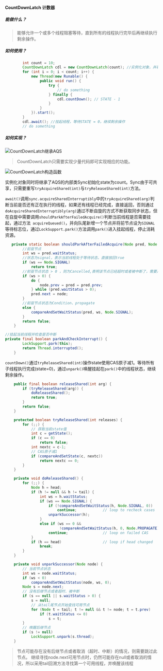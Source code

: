 #### CountDownLatch 计数器

##### 能做什么？

>能够允许一个或多个线程阻塞等待，直到所有的线程执行完毕后再继续执行剩余操作。

##### 如何使用？

```java
        int count = 10;
        CountDownLatch cdl = new CountDownLatch(count); //实例化对象，并初始化STATE为count
        for (int i = 0; i < count; i++) {
            new Thread(new Runable() {
                public void run() {
                    try {
                        // do something
                    } finally {
                        cdl.countDown(); // STATE - 1
                    }
                }
            }).start();
        }
        cdl.await(); //挂起线程，等待STATE = 0，继续剩余操作
        // do something
```

##### 如何实现？

![CountDownLatch继承AQS](https://user-gold-cdn.xitu.io/2018/12/27/167ef96070c28d7b)

>CountDownLatch只需要实现少量代码即可实现相应的功能。

![CountDownLatch构造函数](https://user-gold-cdn.xitu.io/2018/12/27/167efb28587a671c?w=605&h=79&f=png&s=9275)

实例化对象同时将继承了AQS的内部类Sync初始化state为count。Sync由于可共享，只需要重写`tryAcquireShared(int)`与`tryReleaseShared(int)`方法。

`await()`调用`sync.acquireSharedInterruptibly`中的`tryAcquireShared(arg)`判断当前是否还有正在执行的线程，如果还有线程已经完成，直接返回，否则通过`doAcquireSharedInterruptibly(arg)`通过不断自旋的方式不断获取同步状态，但在自旋中需要调用`shouldParkAfterFailedAcquire()`判断当前线程是否需要挂起，通过方法`
acquireQueued()`，并向队尾新增一个节点并将前节点设为`SIGNAL`等待标志位，通过`LockSupport.park()`方法调用`park()`进入挂起线程，停止消耗资源。

```java
   private static boolean shouldParkAfterFailedAcquire(Node pred, Node node) {
        //前驱节点
        int ws = pred.waitStatus;
        //状态为signal，表示当前线程处于等待状态，直接放回true
        if (ws == Node.SIGNAL)
            return true;
        //前驱节点状态 > 0 ，则为Cancelled,表明该节点已经超时或者被中断了，需要从同步队列中取消
        if (ws > 0) {
            do {
                node.prev = pred = pred.prev;
            } while (pred.waitStatus > 0);
            pred.next = node;
        }
        //前驱节点状态为Condition、propagate
        else {
            compareAndSetWaitStatus(pred, ws, Node.SIGNAL);
        }
        return false;
    }
```

```java
//挂起当前线程并检查是否中断
private final boolean parkAndCheckInterrupt() {
        LockSupport.park(this);
        return Thread.interrupted();
    }
```

`countDown()`通过`tryReleaseShared(int)`操作state使用CAS原子减1。等待所有子线程执行完成(state=0)，通过`unpark()`唤醒挂起在`park()`中的线程状态，继续剩余操作。
```java
    public final boolean releaseShared(int arg) {
        if (tryReleaseShared(arg)) {
            doReleaseShared();
            return true;
        }
        return false;
    }
```
```java
    protected boolean tryReleaseShared(int releases) {
        for (;;) {
            // 获取当前state值
            int c = getState();
            if (c == 0)
                return false;
            int nextc = c-1;
            // CAS原子减1
            if (compareAndSetState(c, nextc))
                return nextc == 0;
        }
    }
```
```java
    private void doReleaseShared() {
        for (;;) {
            Node h = head;
            if (h != null && h != tail) {
                int ws = h.waitStatus;
                if (ws == Node.SIGNAL) {
                    if (!compareAndSetWaitStatus(h, Node.SIGNAL, 0))
                        continue;            // loop to recheck cases
                    unparkSuccessor(h);
                }
                else if (ws == 0 &&
                         !compareAndSetWaitStatus(h, 0, Node.PROPAGATE))
                    continue;                // loop on failed CAS
            }
            if (h == head)                   // loop if head changed
                break;
        }
    }
```
```java
    private void unparkSuccessor(Node node) {
        // 当前节点状态
        int ws = node.waitStatus;
        if (ws < 0)
            compareAndSetWaitStatus(node, ws, 0);
        Node s = node.next;
        // 没有后继节点或者超时、被中断
        if (s == null || s.waitStatus > 0) {
            s = null;
            // 从tail尾节点开始查找可用节点
            for (Node t = tail; t != null && t != node; t = t.prev)
                if (t.waitStatus <= 0)
                    s = t;
        }
        // 唤醒后继节点
        if (s != null)
            LockSupport.unpark(s.thread);
    }
```
>节点可能存在没有后继节点或者取消（超时、中断）的情况，则需要跳过此节点。
>继续寻找node.next可用节点时，仍然可能存在null或者取消的情况，所以采用tail回溯方法寻找第一个可用线程，并唤醒该线程
